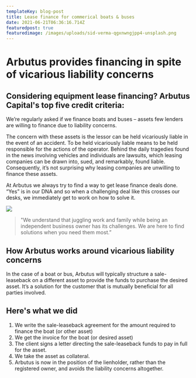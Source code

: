 ```yaml
---
templateKey: blog-post
title: Lease finance for commerical boats & buses
date: 2021-06-21T06:36:16.714Z
featuredpost: true
featuredimage: /images/uploads/sid-verma-qgxnwngjpp4-unsplash.png
---
```

# Arbutus provides financing in spite of vicarious liability concerns

## Considering equipment lease financing? Arbutus Capital's top five credit criteria:

We’re regularly asked if we finance boats and buses – assets few lenders are willing to finance due to liability concerns.

The concern with these assets is the lessor can be held vicariously liable in the event of an accident.  To be held vicariously liable means to be held responsible for the actions of the operator.  Behind the daily tragedies found in the news involving vehicles and individuals are lawsuits, which leasing companies can be drawn into, sued, and remarkably, found liable.  Consequently, it’s not surprising why leasing companies are unwilling to finance these assets.

 At Arbutus we always try to find a way to get lease finance deals done. “Yes” is in our DNA and so when a challenging deal like this crosses our desks, we immediately get to work on how to solve it.

![](/images/uploads/ss2.png)

> "We understand that juggling work and family while being an independent business owner has its challenges. We are here to find solutions when you need them most.”

## How Arbutus works around vicarious liability concerns

In the case of a boat or bus, Arbutus will typically structure a sale-leaseback on a different asset to provide the funds to purchase the desired asset. It’s a solution for the customer that is mutually beneficial for all parties involved.

## Here's what we did

1. We write the sale-leaseback agreement for the amount required to finance the boat (or other asset)
2. We get the invoice for the boat (or desired asset)
3. The client signs a letter directing the sale-leaseback funds to pay in full for the asset.
4. We take the asset as collateral. 
5. Arbutus is now in the position of the lienholder, rather than the registered owner, and avoids the liability concerns altogether.